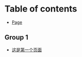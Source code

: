 # Table of contents

* [Page](README.md)

## Group 1

* [这是第一个页面](group-1/zhe-shi-di-yi-ge-ye-mian.md)

